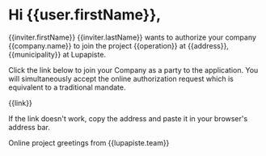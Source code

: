 # Hi {{user.firstName}},

{{inviter.firstName}} {{inviter.lastName}} wants to authorize your company {{company.name}} to join the project {{operation}} at {{address}}, {{municipality}} at Lupapiste.

Click the link below to join your Company as a party to the application. You will simultaneously accept the online authorization request which is equivalent to a traditional mandate.

{{link}}

If the link doesn't work, copy the address and paste it in your browser's address bar.     

Online project greetings from
{{lupapiste.team}}       
